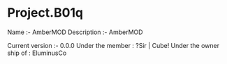 # Project.B01q #
Name :- AmberMOD
Description :- AmberMOD

Current version :- 0.0.0
Under the member : ?Sir | Cube! 
Under the owner ship of : EluminusCo
